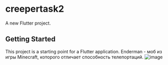 # creepertask2

A new Flutter project.

## Getting Started

This project is a starting point for a Flutter application.
Enderman - моб из игры Minecraft, которого отличает способность телепортаций.
![image](https://github.com/yerdboy/flutter_hw3/assets/144227156/7c7e4678-aa82-4e30-b86d-c314f34fd336)
